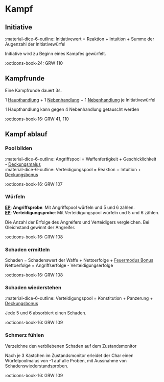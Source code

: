 # Kampf

## Initiative

:material-dice-6-outline: Initiativewert = Reaktion + Intuition + Summe der Augenzahl der Initiativewürfel

Initiative wird zu Beginn eines Kampfes gewürfelt.

:octicons-book-24: GRW 110

## Kampfrunde

Eine Kampfrunde dauert 3s.

1 [Haupthandlung](handlungen.md#haupthandlungen) + 1 [Nebenhandlung](handlungen.md#nebenhandlungen) + 1 [Nebenhandlung](handlungen.md#nebenhandlungen) je Initiativewürfel

1 Haupthandlung kann gegen 4 Nebenhandlung getauscht werden

:octicons-book-16: GRW 41, 110

## Kampf ablauf

### Pool bilden

:material-dice-6-outline: Angriffspool = Waffenfertigkeit + Geschicklichkeit - [Deckungsmalus](status.md#deckung)  
:material-dice-6-outline: Verteidigungspool = Reaktion + Intuition + [Deckungsbonus](status.md#deckung)

:octicons-book-16: GRW 107

### Würfeln

**[EP](proben.md#einfache-proben-ep)**: **Angriffsprobe**: Mit Angriffspool würfeln und 5 und 6 zählen.  
**[EP](proben.md#einfache-proben-ep)**: **Verteidigungsprobe**: Mit Verteidigungspool würfeln und 5 und 6 zählen.

Die Anzahl der Erfolge des Angreifers und Verteidigers vergleichen. Bei Gleichstand gewinnt der Angreifer.

:octicons-book-16: GRW 108

### Schaden ermitteln

Schaden = Schadenswert der Waffe + Nettoerfolge + [Feuermodus Bonus](waffen.md#feuermodi)  
Nettoerfolge = Angriffserfolge - Verteidigungserfolge

:octicons-book-16: GRW 108

### Schaden wiederstehen

:material-dice-6-outline: Verteidigungspool = Konstitution + Panzerung + [Deckungsbonus](status.md#deckung)

Jede 5 und 6 absorbiert einen Schaden.

:octicons-book-16: GRW 109

### Schmerz fühlen

Verzeichne den verbliebenen Schaden auf dem Zustandsmonitor

Nach je 3 Kästchen im Zustandsmonitor erleidet der Char einen Würfelpoolmalus von -1 auf alle Proben, mit Aussnahme von Schadenswiederstandsproben.

:octicons-book-16: GRW 109
